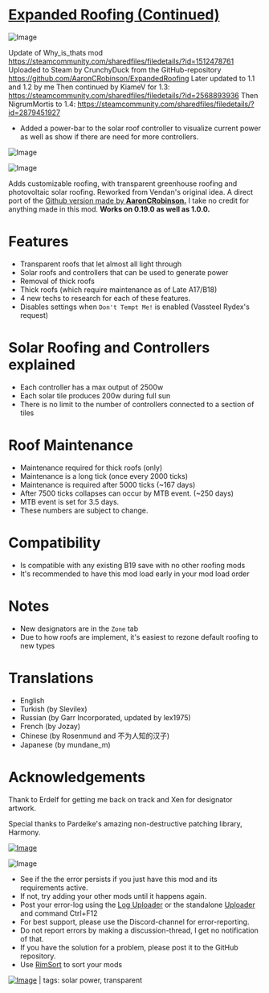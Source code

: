 # [Expanded Roofing (Continued)](https://steamcommunity.com/sharedfiles/filedetails/?id=2026595894)

![Image](https://i.imgur.com/WAEzk68.png)

Update of Why_is_thats mod https://steamcommunity.com/sharedfiles/filedetails/?id=1512478761 
Uploaded to Steam by CrunchyDuck from the GitHub-repository https://github.com/AaronCRobinson/ExpandedRoofing
Later updated to 1.1 and 1.2 by me
Then continued by KiameV for 1.3: https://steamcommunity.com/sharedfiles/filedetails/?id=2568893936
Then NigrumMortis to 1.4: https://steamcommunity.com/sharedfiles/filedetails/?id=2879451927

- Added a power-bar to the solar roof controller to visualize current power as well as show if there are need for more controllers.

![Image](https://i.imgur.com/pufA0kM.png)
	
![Image](https://i.imgur.com/Z4GOv8H.png)

Adds customizable roofing, with transparent greenhouse roofing and photovoltaic solar roofing. Reworked from Vendan's original idea.
A direct port of the [Github version made by **AaronCRobinson.**](https://github.com/AaronCRobinson/ExpandedRoofing) I take no credit for anything made in this mod.
**Works on 0.19.0 as well as 1.0.0.**

# Features

- Transparent roofs that let almost all light through
- Solar roofs and controllers that can be used to generate power
- Removal of thick roofs
- Thick roofs (which require maintenance as of Late A17/B18)
- 4 new techs to research for each of these features.
- Disables settings when `Don't Tempt Me!` is enabled (Vassteel Rydex's request)

# Solar Roofing and Controllers explained

- Each controller has a max output of 2500w
- Each solar tile produces 200w during full sun
- There is no limit to the number of controllers connected to a section of tiles

# Roof Maintenance

- Maintenance required for thick roofs (only)
- Maintenance is a long tick (once every 2000 ticks)
- Maintenance is required after 5000 ticks (~167 days)
- After 7500 ticks collapses can occur by MTB event. (~250 days)
- MTB event is set for 3.5 days.
- These numbers are subject to change.

# Compatibility

- Is compatible with any existing B19 save with no other roofing mods
- It's recommended to have this mod load early in your mod load order

# Notes

- New designators are in the `Zone` tab
- Due to how roofs are implement, it's easiest to rezone default roofing to new types

# Translations

- English
- Turkish (by Slevilex)
- Russian (by Garr Incorporated, updated by lex1975)
- French (by Jozay)
- Chinese (by Rosenmund and 不为人知的汉子)
- Japanese (by mundane_m)

# Acknowledgements


Thank to Erdelf for getting me back on track and Xen for designator artwork.

Special thanks to Pardeike's amazing non-destructive patching library, Harmony.

[![Image](https://raw.githubusercontent.com/pardeike/Harmony/master/HarmonyLogo.png)](https://github.com/pardeike/Harmony)

![Image](https://i.imgur.com/PwoNOj4.png)



-  See if the the error persists if you just have this mod and its requirements active.
-  If not, try adding your other mods until it happens again.
-  Post your error-log using the [Log Uploader](https://steamcommunity.com/sharedfiles/filedetails/?id=2873415404) or the standalone [Uploader](https://steamcommunity.com/sharedfiles/filedetails/?id=2873415404) and command Ctrl+F12
-  For best support, please use the Discord-channel for error-reporting.
-  Do not report errors by making a discussion-thread, I get no notification of that.
-  If you have the solution for a problem, please post it to the GitHub repository.
-  Use [RimSort](https://github.com/RimSort/RimSort/releases/latest) to sort your mods

 

[![Image](https://img.shields.io/github/v/release/emipa606/ExpandedRoofing?label=latest%20version&style=plastic&color=9f1111&labelColor=black)](https://steamcommunity.com/sharedfiles/filedetails/changelog/2026595894) | tags:  solar power,  transparent
